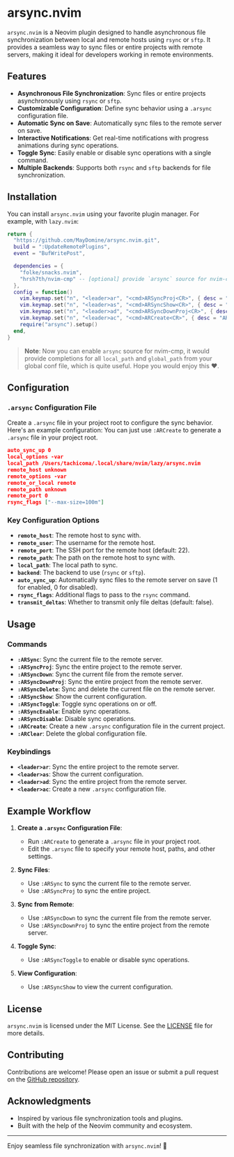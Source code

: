 # arsync.nvim

`arsync.nvim` is a Neovim plugin designed to handle asynchronous file synchronization between local and remote hosts using `rsync` or `sftp`. It provides a seamless way to sync files or entire projects with remote servers, making it ideal for developers working in remote environments.

## Features

- **Asynchronous File Synchronization**: Sync files or entire projects asynchronously using `rsync` or `sftp`.
- **Customizable Configuration**: Define sync behavior using a `.arsync` configuration file.
- **Automatic Sync on Save**: Automatically sync files to the remote server on save.
- **Interactive Notifications**: Get real-time notifications with progress animations during sync operations.
- **Toggle Sync**: Easily enable or disable sync operations with a single command.
- **Multiple Backends**: Supports both `rsync` and `sftp` backends for file synchronization.

## Installation

You can install `arsync.nvim` using your favorite plugin manager. For example, with `lazy.nvim`:

```lua
return {
  "https://github.com/MayDomine/arsync.nvim.git",
  build = ":UpdateRemotePlugins",
  event = "BufWritePost",

  dependencies = {
    "folke/snacks.nvim",
    "hrsh7th/nvim-cmp" -- [optional] provide `arsync` source for nvim-cmp
  },
  config = function()
    vim.keymap.set("n", "<leader>ar", "<cmd>ARSyncProj<CR>", { desc = "ARSyncUpProj To Remote" })
    vim.keymap.set("n", "<leader>as", "<cmd>ARSyncShow<CR>", { desc = "ARSyncShow" })
    vim.keymap.set("n", "<leader>ad", "<cmd>ARSyncDownProj<CR>", { desc = "ARSyncDownProj From Remote" })
    vim.keymap.set("n", "<leader>ac", "<cmd>ARCreate<CR>", { desc = "ARSyncUp Config Create" })
    require("arsync").setup()
  end,
}

```
> **Note**: Now you can enable `arsync` source for nvim-cmp, it would provide completions for all `local_path` and `global_path` from your global conf file, which is quite useful. Hope you would enjoy this ❤️.


## Configuration

### `.arsync` Configuration File

Create a `.arsync` file in your project root to configure the sync behavior. Here's an example configuration:
You can just use `:ARCreate` to generate a `.arsync` file in your project root.
```json
auto_sync_up 0
local_options -var
local_path /Users/tachicoma/.local/share/nvim/lazy/arsync.nvim
remote_host unknown
remote_options -var
remote_or_local remote
remote_path unknown
remote_port 0
rsync_flags ["--max-size=100m"]
```

### Key Configuration Options

- **`remote_host`**: The remote host to sync with.
- **`remote_user`**: The username for the remote host.
- **`remote_port`**: The SSH port for the remote host (default: 22).
- **`remote_path`**: The path on the remote host to sync with.
- **`local_path`**: The local path to sync.
- **`backend`**: The backend to use (`rsync` or `sftp`).
- **`auto_sync_up`**: Automatically sync files to the remote server on save (1 for enabled, 0 for disabled).
- **`rsync_flags`**: Additional flags to pass to the `rsync` command.
- **`transmit_deltas`**: Whether to transmit only file deltas (default: false).

## Usage

### Commands

- **`:ARSync`**: Sync the current file to the remote server.
- **`:ARSyncProj`**: Sync the entire project to the remote server.
- **`:ARSyncDown`**: Sync the current file from the remote server.
- **`:ARSyncDownProj`**: Sync the entire project from the remote server.
- **`:ARSyncDelete`**: Sync and delete the current file on the remote server.
- **`:ARSyncShow`**: Show the current configuration.
- **`:ARSyncToggle`**: Toggle sync operations on or off.
- **`:ARSyncEnable`**: Enable sync operations.
- **`:ARSyncDisable`**: Disable sync operations.
- **`:ARCreate`**: Create a new `.arsync` configuration file in the current project.
- **`:ARClear`**: Delete the global configuration file.

### Keybindings

- **`<leader>ar`**: Sync the entire project to the remote server.
- **`<leader>as`**: Show the current configuration.
- **`<leader>ad`**: Sync the entire project from the remote server.
- **`<leader>ac`**: Create a new `.arsync` configuration file.

## Example Workflow

1. **Create a `.arsync` Configuration File**:
   - Run `:ARCreate` to generate a `.arsync` file in your project root.
   - Edit the `.arsync` file to specify your remote host, paths, and other settings.

2. **Sync Files**:
   - Use `:ARSync` to sync the current file to the remote server.
   - Use `:ARSyncProj` to sync the entire project.

3. **Sync from Remote**:
   - Use `:ARSyncDown` to sync the current file from the remote server.
   - Use `:ARSyncDownProj` to sync the entire project from the remote server.

4. **Toggle Sync**:
   - Use `:ARSyncToggle` to enable or disable sync operations.

5. **View Configuration**:
   - Use `:ARSyncShow` to view the current configuration.

## License

`arsync.nvim` is licensed under the MIT License. See the [LICENSE](LICENSE) file for more details.

## Contributing

Contributions are welcome! Please open an issue or submit a pull request on the [GitHub repository](https://github.com/kenhasselmann/arsync.nvim).

## Acknowledgments

- Inspired by various file synchronization tools and plugins.
- Built with the help of the Neovim community and ecosystem.

---

Enjoy seamless file synchronization with `arsync.nvim`! 🚀
